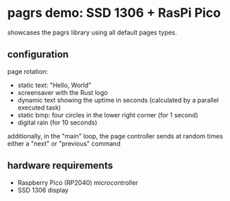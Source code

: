 pagrs demo: SSD 1306 + RasPi Pico
====================================

showcases the pagrs library using all default pages types.

configuration
--------------

page rotation:

- static text: "Hello, World"
- screensaver with the Rust logo
- dynamic text showing the uptime in seconds (calculated by a parallel executed task)
- static bmp: four circles in the lower right corner (for 1 second)
- digital rain (for 10 seconds)

additionally, in the "main" loop, the page controller sends at random times either a "next" or "previous" command


hardware requirements
------------------------

- Raspberry Pico (RP2040) microcontroller
- SSD 1306 display

